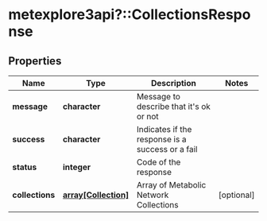 # metexplore3api?::CollectionsResponse


## Properties
Name | Type | Description | Notes
------------ | ------------- | ------------- | -------------
**message** | **character** | Message to describe that it&#39;s ok or not | 
**success** | **character** | Indicates if the response is a success or a fail | 
**status** | **integer** | Code of the response | 
**collections** | [**array[Collection]**](Collection.md) | Array of Metabolic Network Collections | [optional] 



